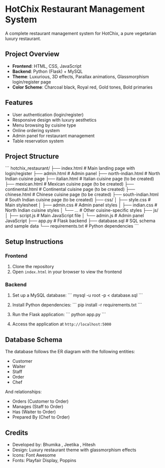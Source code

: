 # HotChix Restaurant Management System

A complete restaurant management system for HotChix, a pure vegetarian luxury restaurant.

## Project Overview

- **Frontend**: HTML, CSS, JavaScript
- **Backend**: Python (Flask) + MySQL
- **Theme**: Luxurious, 3D effects, Parallax animations, Glassmorphism login/register page
- **Color Scheme**: Charcoal black, Royal red, Gold tones, Bold primaries

## Features

- User authentication (login/register)
- Responsive design with luxury aesthetics
- Menu browsing by cuisine type
- Online ordering system
- Admin panel for restaurant management
- Table reservation system

## Project Structure

\`\`\`
hotchix_restaurant/
├── index.html                # Main landing page with login/register
├── admin.html                # Admin panel
├── north-indian.html         # North Indian cuisine page
├── italian.html              # Italian cuisine page (to be created)
├── mexican.html              # Mexican cuisine page (to be created)
├── continental.html          # Continental cuisine page (to be created)
├── chinese.html              # Chinese cuisine page (to be created)
├── south-indian.html         # South Indian cuisine page (to be created)
├── css/
│   ├── style.css             # Main stylesheet
│   ├── admin.css             # Admin panel styles
│   ├── indian.css            # North Indian cuisine styles
│   └── ...                   # Other cuisine-specific styles
├── js/
│   ├── script.js             # Main JavaScript file
│   └── admin.js              # Admin panel JavaScript
├── app.py                    # Flask backend
├── database.sql              # SQL schema and sample data
└── requirements.txt          # Python dependencies
\`\`\`

## Setup Instructions

### Frontend

1. Clone the repository
2. Open `index.html` in your browser to view the frontend

### Backend

1. Set up a MySQL database:
   \`\`\`
   mysql -u root -p < database.sql
   \`\`\`

2. Install Python dependencies:
   \`\`\`
   pip install -r requirements.txt
   \`\`\`

3. Run the Flask application:
   \`\`\`
   python app.py
   \`\`\`

4. Access the application at `http://localhost:5000`

## Database Schema

The database follows the ER diagram with the following entities:
- Customer
- Waiter
- Staff
- Order
- Chef

And relationships:
- Orders (Customer to Order)
- Manages (Staff to Order)
- Has (Waiter to Order)
- Prepared By (Chef to Order)

## Credits

- Developed by: Bhumika , Jeetika , Hitesh
- Design: Luxury restaurant theme with glassmorphism effects
- Icons: Font Awesome
- Fonts: Playfair Display, Poppins
